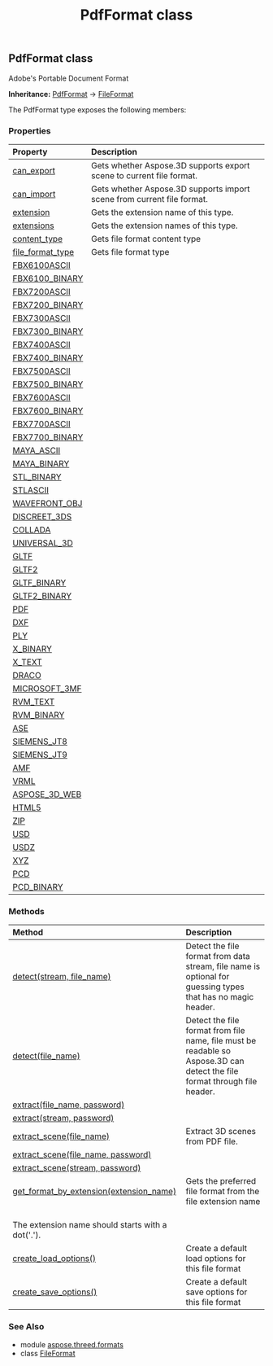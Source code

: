﻿---
title: PdfFormat class
second_title: Aspose.3D for Python via .NET API References
description: 
type: docs
weight: 170
url: /python-net/aspose.threed.formats/pdfformat/
is_root: false
---

## PdfFormat class

Adobe's Portable Document Format



**Inheritance:** [PdfFormat](/3d/python-net/aspose.threed.formats/pdfformat) → 
[FileFormat](/3d/python-net/aspose.threed/fileformat)



The PdfFormat type exposes the following members:

### Properties
| Property | Description |
| :- | :- |
| [can_export](/3d/python-net/aspose.threed.formats/pdfformat/can_export) | Gets whether Aspose.3D supports export scene to current file format. |
| [can_import](/3d/python-net/aspose.threed.formats/pdfformat/can_import) | Gets whether Aspose.3D supports import scene from current file format. |
| [extension](/3d/python-net/aspose.threed.formats/pdfformat/extension) | Gets the extension name of this type. |
| [extensions](/3d/python-net/aspose.threed.formats/pdfformat/extensions) | Gets the extension names of this type. |
| [content_type](/3d/python-net/aspose.threed.formats/pdfformat/content_type) | Gets file format content type |
| [file_format_type](/3d/python-net/aspose.threed.formats/pdfformat/file_format_type) | Gets file format type |
| [FBX6100ASCII](/3d/python-net/aspose.threed.formats/pdfformat/FBX6100ASCII) |  |
| [FBX6100_BINARY](/3d/python-net/aspose.threed.formats/pdfformat/FBX6100_BINARY) |  |
| [FBX7200ASCII](/3d/python-net/aspose.threed.formats/pdfformat/FBX7200ASCII) |  |
| [FBX7200_BINARY](/3d/python-net/aspose.threed.formats/pdfformat/FBX7200_BINARY) |  |
| [FBX7300ASCII](/3d/python-net/aspose.threed.formats/pdfformat/FBX7300ASCII) |  |
| [FBX7300_BINARY](/3d/python-net/aspose.threed.formats/pdfformat/FBX7300_BINARY) |  |
| [FBX7400ASCII](/3d/python-net/aspose.threed.formats/pdfformat/FBX7400ASCII) |  |
| [FBX7400_BINARY](/3d/python-net/aspose.threed.formats/pdfformat/FBX7400_BINARY) |  |
| [FBX7500ASCII](/3d/python-net/aspose.threed.formats/pdfformat/FBX7500ASCII) |  |
| [FBX7500_BINARY](/3d/python-net/aspose.threed.formats/pdfformat/FBX7500_BINARY) |  |
| [FBX7600ASCII](/3d/python-net/aspose.threed.formats/pdfformat/FBX7600ASCII) |  |
| [FBX7600_BINARY](/3d/python-net/aspose.threed.formats/pdfformat/FBX7600_BINARY) |  |
| [FBX7700ASCII](/3d/python-net/aspose.threed.formats/pdfformat/FBX7700ASCII) |  |
| [FBX7700_BINARY](/3d/python-net/aspose.threed.formats/pdfformat/FBX7700_BINARY) |  |
| [MAYA_ASCII](/3d/python-net/aspose.threed.formats/pdfformat/MAYA_ASCII) |  |
| [MAYA_BINARY](/3d/python-net/aspose.threed.formats/pdfformat/MAYA_BINARY) |  |
| [STL_BINARY](/3d/python-net/aspose.threed.formats/pdfformat/STL_BINARY) |  |
| [STLASCII](/3d/python-net/aspose.threed.formats/pdfformat/STLASCII) |  |
| [WAVEFRONT_OBJ](/3d/python-net/aspose.threed.formats/pdfformat/WAVEFRONT_OBJ) |  |
| [DISCREET_3DS](/3d/python-net/aspose.threed.formats/pdfformat/DISCREET_3DS) |  |
| [COLLADA](/3d/python-net/aspose.threed.formats/pdfformat/COLLADA) |  |
| [UNIVERSAL_3D](/3d/python-net/aspose.threed.formats/pdfformat/UNIVERSAL_3D) |  |
| [GLTF](/3d/python-net/aspose.threed.formats/pdfformat/GLTF) |  |
| [GLTF2](/3d/python-net/aspose.threed.formats/pdfformat/GLTF2) |  |
| [GLTF_BINARY](/3d/python-net/aspose.threed.formats/pdfformat/GLTF_BINARY) |  |
| [GLTF2_BINARY](/3d/python-net/aspose.threed.formats/pdfformat/GLTF2_BINARY) |  |
| [PDF](/3d/python-net/aspose.threed.formats/pdfformat/PDF) |  |
| [DXF](/3d/python-net/aspose.threed.formats/pdfformat/DXF) |  |
| [PLY](/3d/python-net/aspose.threed.formats/pdfformat/PLY) |  |
| [X_BINARY](/3d/python-net/aspose.threed.formats/pdfformat/X_BINARY) |  |
| [X_TEXT](/3d/python-net/aspose.threed.formats/pdfformat/X_TEXT) |  |
| [DRACO](/3d/python-net/aspose.threed.formats/pdfformat/DRACO) |  |
| [MICROSOFT_3MF](/3d/python-net/aspose.threed.formats/pdfformat/MICROSOFT_3MF) |  |
| [RVM_TEXT](/3d/python-net/aspose.threed.formats/pdfformat/RVM_TEXT) |  |
| [RVM_BINARY](/3d/python-net/aspose.threed.formats/pdfformat/RVM_BINARY) |  |
| [ASE](/3d/python-net/aspose.threed.formats/pdfformat/ASE) |  |
| [SIEMENS_JT8](/3d/python-net/aspose.threed.formats/pdfformat/SIEMENS_JT8) |  |
| [SIEMENS_JT9](/3d/python-net/aspose.threed.formats/pdfformat/SIEMENS_JT9) |  |
| [AMF](/3d/python-net/aspose.threed.formats/pdfformat/AMF) |  |
| [VRML](/3d/python-net/aspose.threed.formats/pdfformat/VRML) |  |
| [ASPOSE_3D_WEB](/3d/python-net/aspose.threed.formats/pdfformat/ASPOSE_3D_WEB) |  |
| [HTML5](/3d/python-net/aspose.threed.formats/pdfformat/HTML5) |  |
| [ZIP](/3d/python-net/aspose.threed.formats/pdfformat/ZIP) |  |
| [USD](/3d/python-net/aspose.threed.formats/pdfformat/USD) |  |
| [USDZ](/3d/python-net/aspose.threed.formats/pdfformat/USDZ) |  |
| [XYZ](/3d/python-net/aspose.threed.formats/pdfformat/XYZ) |  |
| [PCD](/3d/python-net/aspose.threed.formats/pdfformat/PCD) |  |
| [PCD_BINARY](/3d/python-net/aspose.threed.formats/pdfformat/PCD_BINARY) |  |


### Methods
| Method | Description |
| :- | :- |
| [detect(stream, file_name)](/3d/python-net/aspose.threed.formats/pdfformat/detect/#System.IO.Stream-str) | Detect the file format from data stream, file name is optional for guessing types that has no magic header. |
| [detect(file_name)](/3d/python-net/aspose.threed.formats/pdfformat/detect/#str) | Detect the file format from file name, file must be readable so Aspose.3D can detect the file format through file header. |
| [extract(file_name, password)](/3d/python-net/aspose.threed.formats/pdfformat/extract/#str-byte[]) |  |
| [extract(stream, password)](/3d/python-net/aspose.threed.formats/pdfformat/extract/#System.IO.Stream-byte[]) |  |
| [extract_scene(file_name)](/3d/python-net/aspose.threed.formats/pdfformat/extract_scene/#str) | Extract 3D scenes from PDF file. |
| [extract_scene(file_name, password)](/3d/python-net/aspose.threed.formats/pdfformat/extract_scene/#str-byte[]) |  |
| [extract_scene(stream, password)](/3d/python-net/aspose.threed.formats/pdfformat/extract_scene/#System.IO.Stream-byte[]) |  |
| [get_format_by_extension(extension_name)](/3d/python-net/aspose.threed.formats/pdfformat/get_format_by_extension/#str) | Gets the preferred file format from the file extension name<br/>The extension name should starts with a dot('.'). |
| [create_load_options()](/3d/python-net/aspose.threed.formats/pdfformat/create_load_options/#) | Create a default load options for this file format |
| [create_save_options()](/3d/python-net/aspose.threed.formats/pdfformat/create_save_options/#) | Create a default save options for this file format |


### See Also

* module [aspose.threed.formats](../)
* class [FileFormat](/3d/python-net/aspose.threed.formats/fileformat)

